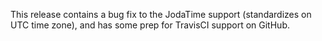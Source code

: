 This release contains a bug fix to the JodaTime support (standardizes on UTC time zone), and has some prep for TravisCI support on GitHub.